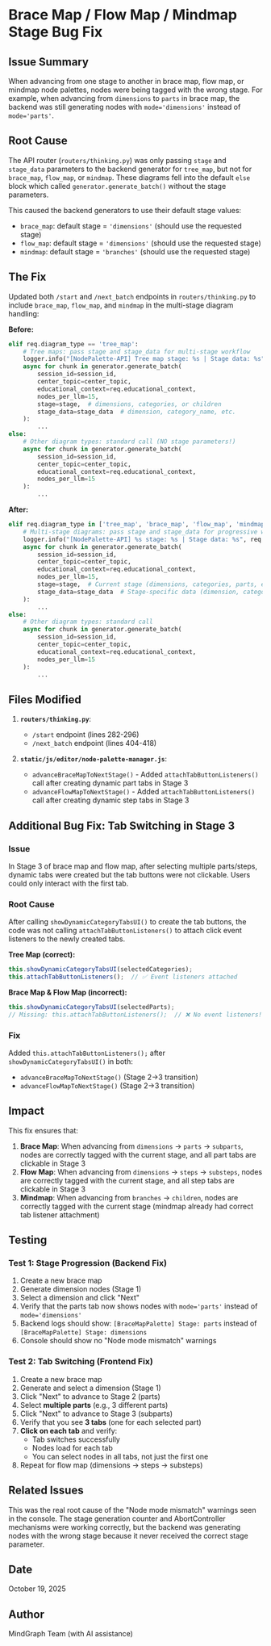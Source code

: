 # Brace Map / Flow Map / Mindmap Stage Bug Fix

## Issue Summary

When advancing from one stage to another in brace map, flow map, or mindmap node palettes, nodes were being tagged with the wrong stage. For example, when advancing from `dimensions` to `parts` in brace map, the backend was still generating nodes with `mode='dimensions'` instead of `mode='parts'`.

## Root Cause

The API router (`routers/thinking.py`) was only passing `stage` and `stage_data` parameters to the backend generator for `tree_map`, but not for `brace_map`, `flow_map`, or `mindmap`. These diagrams fell into the default `else` block which called `generator.generate_batch()` without the stage parameters.

This caused the backend generators to use their default stage values:
- `brace_map`: default stage = `'dimensions'` (should use the requested stage)
- `flow_map`: default stage = `'dimensions'` (should use the requested stage)
- `mindmap`: default stage = `'branches'` (should use the requested stage)

## The Fix

Updated both `/start` and `/next_batch` endpoints in `routers/thinking.py` to include `brace_map`, `flow_map`, and `mindmap` in the multi-stage diagram handling:

**Before:**
```python
elif req.diagram_type == 'tree_map':
    # Tree maps: pass stage and stage_data for multi-stage workflow
    logger.info("[NodePalette-API] Tree map stage: %s | Stage data: %s", stage, stage_data)
    async for chunk in generator.generate_batch(
        session_id=session_id,
        center_topic=center_topic,
        educational_context=req.educational_context,
        nodes_per_llm=15,
        stage=stage,  # dimensions, categories, or children
        stage_data=stage_data  # dimension, category_name, etc.
    ):
        ...
else:
    # Other diagram types: standard call (NO stage parameters!)
    async for chunk in generator.generate_batch(
        session_id=session_id,
        center_topic=center_topic,
        educational_context=req.educational_context,
        nodes_per_llm=15
    ):
        ...
```

**After:**
```python
elif req.diagram_type in ['tree_map', 'brace_map', 'flow_map', 'mindmap']:
    # Multi-stage diagrams: pass stage and stage_data for progressive workflow
    logger.info("[NodePalette-API] %s stage: %s | Stage data: %s", req.diagram_type, stage, stage_data)
    async for chunk in generator.generate_batch(
        session_id=session_id,
        center_topic=center_topic,
        educational_context=req.educational_context,
        nodes_per_llm=15,
        stage=stage,  # Current stage (dimensions, categories, parts, etc.)
        stage_data=stage_data  # Stage-specific data (dimension, category_name, part_name, etc.)
    ):
        ...
else:
    # Other diagram types: standard call
    async for chunk in generator.generate_batch(
        session_id=session_id,
        center_topic=center_topic,
        educational_context=req.educational_context,
        nodes_per_llm=15
    ):
        ...
```

## Files Modified

1. **`routers/thinking.py`**: 
   - `/start` endpoint (lines 282-296)
   - `/next_batch` endpoint (lines 404-418)

2. **`static/js/editor/node-palette-manager.js`**:
   - `advanceBraceMapToNextStage()` - Added `attachTabButtonListeners()` call after creating dynamic part tabs in Stage 3
   - `advanceFlowMapToNextStage()` - Added `attachTabButtonListeners()` call after creating dynamic step tabs in Stage 3

## Additional Bug Fix: Tab Switching in Stage 3

### Issue
In Stage 3 of brace map and flow map, after selecting multiple parts/steps, dynamic tabs were created but the tab buttons were not clickable. Users could only interact with the first tab.

### Root Cause
After calling `showDynamicCategoryTabsUI()` to create the tab buttons, the code was not calling `attachTabButtonListeners()` to attach click event listeners to the newly created tabs.

**Tree Map (correct):**
```javascript
this.showDynamicCategoryTabsUI(selectedCategories);
this.attachTabButtonListeners();  // ✅ Event listeners attached
```

**Brace Map & Flow Map (incorrect):**
```javascript
this.showDynamicCategoryTabsUI(selectedParts);
// Missing: this.attachTabButtonListeners();  // ❌ No event listeners!
```

### Fix
Added `this.attachTabButtonListeners();` after `showDynamicCategoryTabsUI()` in both:
- `advanceBraceMapToNextStage()` (Stage 2→3 transition)
- `advanceFlowMapToNextStage()` (Stage 2→3 transition)

## Impact

This fix ensures that:
1. **Brace Map**: When advancing from `dimensions` → `parts` → `subparts`, nodes are correctly tagged with the current stage, and all part tabs are clickable in Stage 3
2. **Flow Map**: When advancing from `dimensions` → `steps` → `substeps`, nodes are correctly tagged with the current stage, and all step tabs are clickable in Stage 3
3. **Mindmap**: When advancing from `branches` → `children`, nodes are correctly tagged with the current stage (mindmap already had correct tab listener attachment)

## Testing

### Test 1: Stage Progression (Backend Fix)
1. Create a new brace map
2. Generate dimension nodes (Stage 1)
3. Select a dimension and click "Next"
4. Verify that the parts tab now shows nodes with `mode='parts'` instead of `mode='dimensions'`
5. Backend logs should show: `[BraceMapPalette] Stage: parts` instead of `[BraceMapPalette] Stage: dimensions`
6. Console should show no "Node mode mismatch" warnings

### Test 2: Tab Switching (Frontend Fix)
1. Create a new brace map
2. Generate and select a dimension (Stage 1)
3. Click "Next" to advance to Stage 2 (parts)
4. Select **multiple parts** (e.g., 3 different parts)
5. Click "Next" to advance to Stage 3 (subparts)
6. Verify that you see **3 tabs** (one for each selected part)
7. **Click on each tab** and verify:
   - Tab switches successfully
   - Nodes load for each tab
   - You can select nodes in all tabs, not just the first one
8. Repeat for flow map (dimensions → steps → substeps)

## Related Issues

This was the real root cause of the "Node mode mismatch" warnings seen in the console. The stage generation counter and AbortController mechanisms were working correctly, but the backend was generating nodes with the wrong stage because it never received the correct stage parameter.

## Date

October 19, 2025

## Author

MindGraph Team (with AI assistance)


